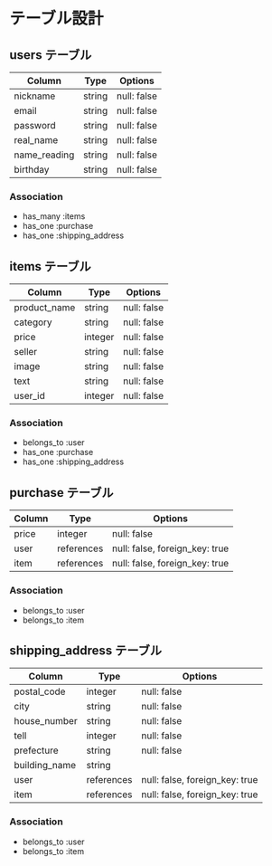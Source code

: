 <!-- # README -->
<!-- 
This README would normally document whatever steps are necessary to get the
application up and running.

Things you may want to cover:

* Ruby version

* System dependencies

* Configuration

* Database creation

* Database initialization

* How to run the test suite

* Services (job queues, cache servers, search engines, etc.)

* Deployment instructions

* ...
 -->


# テーブル設計

## users テーブル

| Column       | Type   | Options     |
| ------------ | ------ | ----------- |
| nickname     | string | null: false |
| email        | string | null: false |
| password     | string | null: false |
| real_name    | string | null: false |
| name_reading | string | null: false |
| birthday     | string | null: false |



### Association

- has_many :items
- has_one :purchase
- has_one :shipping_address

## items テーブル

| Column       | Type    | Options     |
| ------------ | ------- | ----------- |
| product_name | string  | null: false |
| category     | string  | null: false |
| price        | integer | null: false |
| seller       | string  | null: false |
| image        | string  | null: false |
| text         | string  | null: false |
| user_id      | integer | null: false |

### Association

- belongs_to :user
- has_one :purchase
- has_one :shipping_address

## purchase テーブル

| Column | Type       | Options                        |
| ------ | ---------- | ------------------------------ |
| price  | integer    | null: false                    |
| user   | references | null: false, foreign_key: true |
| item   | references | null: false, foreign_key: true |
### Association

- belongs_to :user
- belongs_to :item

## shipping_address テーブル
| Column        | Type       | Options                        |
| ------------  | ---------- | ------------------------------ |
| postal_code   | integer    | null: false                    |
| city          | string     | null: false                    |
| house_number  | string     | null: false                    |
| tell          | integer    | null: false                    |
| prefecture    | string     | null: false                    |
| building_name | string     |                                |
| user          | references | null: false, foreign_key: true |
| item          | references | null: false, foreign_key: true |

### Association
- belongs_to :user
- belongs_to :item
